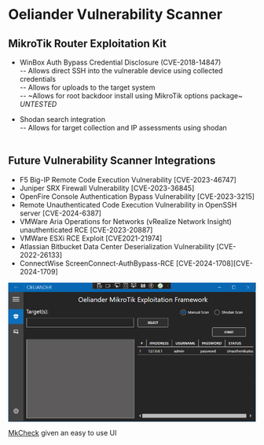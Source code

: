 # Oeliander Vulnerability Scanner

## MikroTik Router Exploitation Kit

- WinBox Auth Bypass Credential Disclosure (CVE-2018-14847) <br>
-- Allows direct SSH into the vulnerable device using collected credentials <br>
-- Allows for uploads to the target system <br>
-- ~Allows for root backdoor install using MikroTik options package~ *UNTESTED* <br>

- Shodan search integration <br>
-- Allows for target collection and IP assessments using shodan <br><br>


## Future Vulnerability Scanner Integrations

- F5 Big-IP Remote Code Execution Vulnerability [CVE-2023-46747]
- Juniper SRX Firewall Vulnerability [CVE-2023-36845]
- OpenFire Console Authentication Bypass Vulnerability [CVE-2023-3215]
- Remote Unauthenticated Code Execution Vulnerability in OpenSSH server [CVE-2024-6387]
- VMWare Aria Operations for Networks (vRealize Network Insight) unauthenticated RCE [CVE-2023-20887]
- VMWare ESXi RCE Exploit [CVE2021-21974]
- Atlassian Bitbucket Data Center Deserialization Vulnerability [CVE-2022-26133]
- ConnectWise ScreenConnect-AuthBypass-RCE [CVE-2024-1708][CVE-2024-1709]


<p align="center">
	<img align="center" src="https://raw.githubusercontent.com/whiterabb17/Oeliander/master/Screenshot.png">
</p>

<a href="https://github.com/whiterabb17/MkCheck">MkCheck</a> given an easy to use UI
